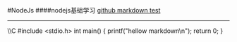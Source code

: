 #NodeJs
####nodejs基础学习
[github markdown test](https://github.com/SUNNYANDPJ/NodeJs/edit/master/README.md)
***
\\\C
#include <stdio.h>
int main()
{
  printf("hellow markdown\n");
  return 0;
}

